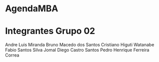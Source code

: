 # AgendaMBA
# Integrantes Grupo 02
Andre Luis Miranda
Bruno Macedo dos Santos
Cristiano Higuti Watanabe
Fabio Santos Silva
Jomal Diego Castro Santos
Pedro Henrique Ferreira Correa